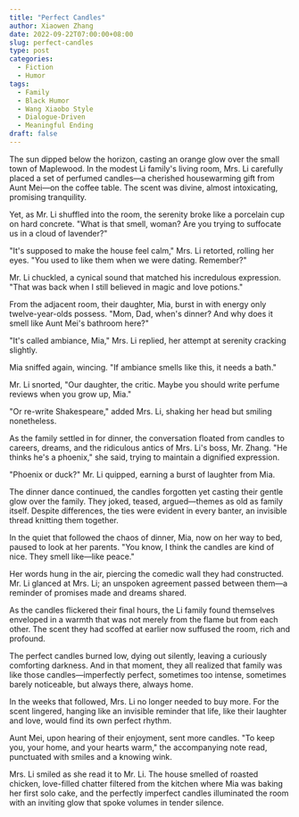 ```yaml
---
title: "Perfect Candles"
author: Xiaowen Zhang
date: 2022-09-22T07:00:00+08:00
slug: perfect-candles
type: post
categories:
  - Fiction
  - Humor
tags:
  - Family
  - Black Humor
  - Wang Xiaobo Style
  - Dialogue-Driven
  - Meaningful Ending
draft: false
---
```


The sun dipped below the horizon, casting an orange glow over the small town of Maplewood. In the modest Li family's living room, Mrs. Li carefully placed a set of perfumed candles—a cherished housewarming gift from Aunt Mei—on the coffee table. The scent was divine, almost intoxicating, promising tranquility. 

Yet, as Mr. Li shuffled into the room, the serenity broke like a porcelain cup on hard concrete. "What is that smell, woman? Are you trying to suffocate us in a cloud of lavender?"

"It's supposed to make the house feel calm," Mrs. Li retorted, rolling her eyes. "You used to like them when we were dating. Remember?"

Mr. Li chuckled, a cynical sound that matched his incredulous expression. "That was back when I still believed in magic and love potions." 

From the adjacent room, their daughter, Mia, burst in with energy only twelve-year-olds possess. "Mom, Dad, when's dinner? And why does it smell like Aunt Mei's bathroom here?"

"It's called ambiance, Mia," Mrs. Li replied, her attempt at serenity cracking slightly.

Mia sniffed again, wincing. "If ambiance smells like this, it needs a bath."

Mr. Li snorted, "Our daughter, the critic. Maybe you should write perfume reviews when you grow up, Mia."

"Or re-write Shakespeare," added Mrs. Li, shaking her head but smiling nonetheless.

As the family settled in for dinner, the conversation floated from candles to careers, dreams, and the ridiculous antics of Mrs. Li's boss, Mr. Zhang. "He thinks he's a phoenix," she said, trying to maintain a dignified expression.

"Phoenix or duck?" Mr. Li quipped, earning a burst of laughter from Mia.

The dinner dance continued, the candles forgotten yet casting their gentle glow over the family. They joked, teased, argued—themes as old as family itself. Despite differences, the ties were evident in every banter, an invisible thread knitting them together.

In the quiet that followed the chaos of dinner, Mia, now on her way to bed, paused to look at her parents. "You know, I think the candles are kind of nice. They smell like—like peace."

Her words hung in the air, piercing the comedic wall they had constructed. Mr. Li glanced at Mrs. Li; an unspoken agreement passed between them—a reminder of promises made and dreams shared.

As the candles flickered their final hours, the Li family found themselves enveloped in a warmth that was not merely from the flame but from each other. The scent they had scoffed at earlier now suffused the room, rich and profound.

The perfect candles burned low, dying out silently, leaving a curiously comforting darkness. And in that moment, they all realized that family was like those candles—imperfectly perfect, sometimes too intense, sometimes barely noticeable, but always there, always home.

In the weeks that followed, Mrs. Li no longer needed to buy more. For the scent lingered, hanging like an invisible reminder that life, like their laughter and love, would find its own perfect rhythm.

Aunt Mei, upon hearing of their enjoyment, sent more candles. "To keep you, your home, and your hearts warm," the accompanying note read, punctuated with smiles and a knowing wink. 

Mrs. Li smiled as she read it to Mr. Li. The house smelled of roasted chicken, love-filled chatter filtered from the kitchen where Mia was baking her first solo cake, and the perfectly imperfect candles illuminated the room with an inviting glow that spoke volumes in tender silence.